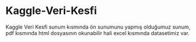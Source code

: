 # Kaggle-Veri-Kesfi
Kaggle Veri Kesfi sunum kısmında ön sunumunu yapmış olduğumuz sunum, pdf kısmında html dosyasının okunabilir hali excel kısmında datasetimiz var.

